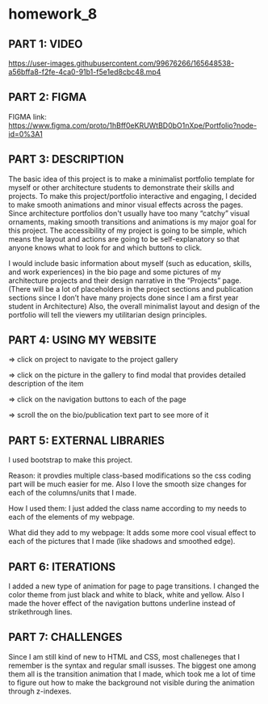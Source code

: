 # homework_8

<b> <h2> PART 1: VIDEO </h2> </b>

https://user-images.githubusercontent.com/99676266/165648538-a56bffa8-f2fe-4ca0-91b1-f5e1ed8cbc48.mp4

<b> <h2> PART 2: FIGMA </h2> </b>

FIGMA link: https://www.figma.com/proto/1hBff0eKRUWtBD0bO1nXpe/Portfolio?node-id=0%3A1

<b> <h2> PART 3: DESCRIPTION </h2> </b>

The basic idea of this project is to make a minimalist portfolio template for myself or other architecture students to demonstrate their skills and projects. To make this project/portfolio interactive and engaging, I decided to make smooth animations and minor visual effects across the pages. Since architecture portfolios don't usually have too many “catchy” visual ornaments, making smooth transitions and animations is my major goal for this project. The accessibility of my project is going to be simple, which means the layout and actions are going to be self-explanatory so that anyone knows what to look for and which buttons to click. 

I would include basic information about myself (such as education, skills, and work experiences) in the bio page and some pictures of my architecture projects and their design narrative in the “Projects” page. (There will be a lot of placeholders in the project sections and publication sections since I don’t have many projects done since I am a first year student in Architecture) Also, the overall minimalist layout and design of the portfolio will tell the viewers my utilitarian design principles. 

<b> <h2> PART 4: USING MY WEBSITE </h2> </b>

=> click on project to navigate to the project gallery

=> click on the picture in the gallery to find modal that provides detailed description of the item

=> click on the navigation buttons to each of the page

=> scroll the on the bio/publication text part to see more of it

<b> <h2> PART 5: EXTERNAL LIBRARIES </h2> </b>

I used bootstrap to make this project.

Reason: it provdies multiple class-based modifications so the css coding part will be much easier for me. Also I love the smooth size changes for each of the columns/units that I made.

How I used them: I just added the class name according to my needs to each of the elements of my webpage.

What did they add to my webpage: It adds some more cool visual effect to each of the pictures that I made (like shadows and smoothed edge).

<b> <h2> PART 6: ITERATIONS </h2> </b>

I added a new type of animation for page to page transitions. I changed the color theme from just black and white to black, white and yellow. Also I made the hover effect of the navigation buttons underline instead of strikethrough lines.

<b> <h2> PART 7: CHALLENGES </h2> </b>

Since I am still kind of new to HTML and CSS, most challeneges that I remember is the syntax and regular small isusses. The biggest one among them all is the transition animation that I made, which took me a lot of time to figure out how to make the background not visible during the animation through z-indexes.
